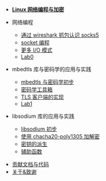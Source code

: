 - [**Linux 网络编程与加密**](/)

<!-- - 基础

  - [基本概念](/basic/basic_concept)
  - [指针与数组](/basic/array_and_pointer) -->

- 网络编程

  - [通过 wireshark 抓包认识 socks5](/network/socks5_with_wireshark)
  - [socket 编程](/network/socket)
  - [更多 I/O 模式](/network/more_about_I-O)
  - [Lab0](/network/lab0)
  <!-- - [阅读 microsocks 的源码](/network/read_with_microsocks) -->

- mbedtls 库与密码学的应用与实践

  - [mbedtls 与密码学初步](/libmbedtls/basic)
  - [密码学工具箱](/libmbedtls/crypto_toolbox)
  - [TLS 客户端的实现](/libmbedtls/tls)
  - [Lab1](/libmbedtls/lab1)

- libsodium 库的应用与实践

  - [libsodium 初步](/libsodium/basic)
  - [使用 chacha20-poly1305 加解密](/libsodium/chacha20-poly1305)
  - [密钥的派生](/libsodium/key_derivation)
  - [辅助函数](/libsodium/helpers)

<!-- - libev 库的应用与实践

  - [libev 初步](/libev/basic) -->

<!-- - shadowsocks-libev 的实现

  - [shadowsocks-libev 初步](/shadowsocks-libev/basic) -->

- [贡献文档与代码](contribution.md)
- [关于&致谢](about.md)
